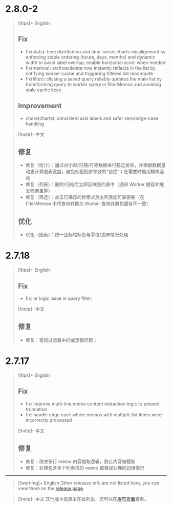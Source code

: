 # 2.8.0-2

> [!tips]+ English
>
> ## Fix
>
> - fix(stats): time distribution and time-series charts misalignment by enforcing stable ordering (hours, days, months) and dynamic width to avoid label overlap; enable horizontal scroll when needed
> - fix(memos): archive/delete now instantly reflects in the list by notifying worker cache and triggering filtered list recompute
> - fix(filter): clicking a saved query reliably updates the main list by transforming query to worker query in filterMemos and avoiding stale cache keys
>
> ## Improvement
>
> - chore(charts): consistent axis labels and safer zero/edge-case handling

> [!note]- 中文
>
> ## 修复
>
> - 修复（统计）：通过对小时/日期/月等数据进行稳定排序，并根据数据量动态计算图表宽度，避免标签拥挤导致的“错位”；在需要时启用横向滚动
> - 修复（列表）：删除/归档后立即反映到列表中（通知 Worker 缓存并触发筛选重算）
> - 修复（筛选）：点击已保存的检索式后主列表能可靠更新（在 filterMemos 中将查询转换为 Worker 查询并避免缓存不一致）
>
> ## 优化
>
> - 优化（图表）：统一坐标轴标签与零值/边界情况处理

# 2.7.18

> [!tips]+ English
>
> ## Fix
>
> - fix: or logic issue in query filter;
>
> [!note]- 中文
>
> ## 修复
>
> - 修复：查询过滤器中的或逻辑问题；

# 2.7.17

> [!tips]+ English
>
> ## Fix
>
> - fix: improve multi-line memo content extraction logic to prevent truncation
> - fix: handle edge case where memos with multiple list items were incorrectly processed
>
> [!note]- 中文
>
> ## 修复
>
> - 修复：改进多行 memo 内容提取逻辑，防止内容被截断
> - 修复：处理包含多个列表项的 memo 被错误处理的边缘情况

---

> [!warning]+ English
> Other releases info are not listed here, you can view them on the [release page](https://github.com/Quorafind/Obsidian-Thino/blob/main/CHANGELOG_ARCHIVE.md).

> [!note]- 中文
> 其他版本信息未在此列出，您可以在[发布页面](https://github.com/Quorafind/Obsidian-Thino/blob/main/CHANGELOG_ARCHIVE.md)查看。
